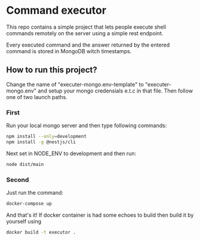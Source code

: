 # Command executor

This repo contains a simple project that lets people execute shell commands remotely on the server using a simple rest endpoint.

Every executed command and the answer returned by the entered command is stored in MongoDB witch timestamps.

## How to run this project?
Change the name of "executer-mongo.env-template" to "executer-mongo.env" and setup your mongo credensials e.t.c in that file. Then follow one of two launch paths.
### First
Run your local mongo server and then type following commands:
``` bash
npm install --only=development
npm install -g @nestjs/cli
```
Next set in NODE_ENV to development and then run:
``` bash
node dist/main
```
### Second
Just run the command:
``` bash
docker-compose up
``` 
And that's it! If docker container is had some echoes to build then build it by yourself using 
``` bash
docker build -t executor .
```